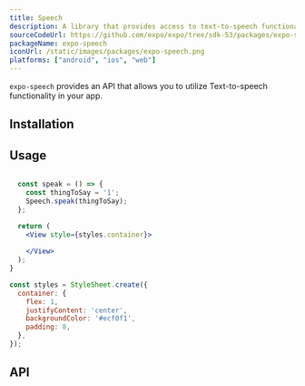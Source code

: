 ```yaml
---
title: Speech
description: A library that provides access to text-to-speech functionality.
sourceCodeUrl: https://github.com/expo/expo/tree/sdk-53/packages/expo-speech
packageName: expo-speech
iconUrl: /static/images/packages/expo-speech.png
platforms: ["android", "ios", "web"]
---
```


`expo-speech` provides an API that allows you to utilize Text-to-speech functionality in your app.

## Installation

## Usage

```jsx

  const speak = () => {
    const thingToSay = '1';
    Speech.speak(thingToSay);
  };

  return (
    <View style={styles.container}>
      
    </View>
  );
}

const styles = StyleSheet.create({
  container: {
    flex: 1,
    justifyContent: 'center',
    backgroundColor: '#ecf0f1',
    padding: 8,
  },
});
```

## API

```js

```